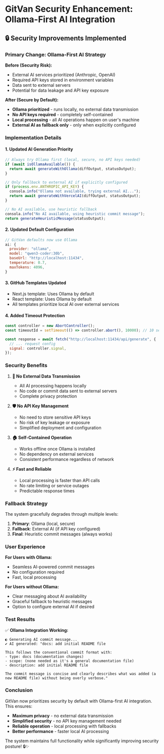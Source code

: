 # GitVan Security Enhancement: Ollama-First AI Integration

## 🔒 **Security Improvements Implemented**

### **Primary Change: Ollama-First AI Strategy**

**Before (Security Risk):**
- External AI services prioritized (Anthropic, OpenAI)
- Required API keys stored in environment variables
- Data sent to external servers
- Potential for data leakage and API key exposure

**After (Secure by Default):**
- **Ollama prioritized** - runs locally, no external data transmission
- **No API keys required** - completely self-contained
- **Local processing** - all AI operations happen on user's machine
- **External AI as fallback only** - only when explicitly configured

### **Implementation Details**

#### 1. **Updated AI Generation Priority**
```javascript
// Always try Ollama first (local, secure, no API keys needed)
if (await isOllamaAvailable()) {
  return await generateWithOllama(diffOutput, statusOutput);
}

// Only fallback to external AI if explicitly configured
if (process.env.ANTHROPIC_API_KEY) {
  consola.info("Ollama not available, trying external AI...");
  return await generateWithVercelAI(diffOutput, statusOutput);
}

// No AI available, use heuristic fallback
consola.info("No AI available, using heuristic commit message");
return generateHeuristicMessage(statusOutput);
```

#### 2. **Updated Default Configuration**
```javascript
// GitVan defaults now use Ollama
ai: {
  provider: "ollama",
  model: "qwen3-coder:30b",
  baseUrl: "http://localhost:11434",
  temperature: 0.7,
  maxTokens: 4096,
}
```

#### 3. **GitHub Templates Updated**
- Next.js template: Uses Ollama by default
- React template: Uses Ollama by default
- All templates prioritize local AI over external services

#### 4. **Added Timeout Protection**
```javascript
const controller = new AbortController();
const timeoutId = setTimeout(() => controller.abort(), 10000); // 10 second timeout

const response = await fetch("http://localhost:11434/api/generate", {
  // ... request config
  signal: controller.signal,
});
```

### **Security Benefits**

1. **🔐 No External Data Transmission**
   - All AI processing happens locally
   - No code or commit data sent to external servers
   - Complete privacy protection

2. **🛡️ No API Key Management**
   - No need to store sensitive API keys
   - No risk of key leakage or exposure
   - Simplified deployment and configuration

3. **🏠 Self-Contained Operation**
   - Works offline once Ollama is installed
   - No dependency on external services
   - Consistent performance regardless of network

4. **⚡ Fast and Reliable**
   - Local processing is faster than API calls
   - No rate limiting or service outages
   - Predictable response times

### **Fallback Strategy**

The system gracefully degrades through multiple levels:

1. **Primary**: Ollama (local, secure)
2. **Fallback**: External AI (if API key configured)
3. **Final**: Heuristic commit messages (always works)

### **User Experience**

**For Users with Ollama:**
- Seamless AI-powered commit messages
- No configuration required
- Fast, local processing

**For Users without Ollama:**
- Clear messaging about AI availability
- Graceful fallback to heuristic messages
- Option to configure external AI if desired

### **Test Results**

✅ **Ollama Integration Working:**
```
◐ Generating AI commit message...
✔ AI generated: "docs: add initial README file

This follows the conventional commit format with:
- type: docs (documentation changes)
- scope: (none needed as it's a general documentation file)
- description: add initial README file

The commit message is concise and clearly describes what was added (a new README file) without being overly verbose."
```

### **Conclusion**

GitVan now prioritizes security by default with Ollama-first AI integration. This ensures:

- **Maximum privacy** - no external data transmission
- **Simplified security** - no API key management needed
- **Reliable operation** - local processing with fallbacks
- **Better performance** - faster local AI processing

The system maintains full functionality while significantly improving security posture! 🔒✨
